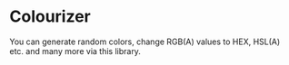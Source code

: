 # Colourizer

You can generate random colors, change RGB(A) values to HEX, HSL(A) etc. and many more via this library.
